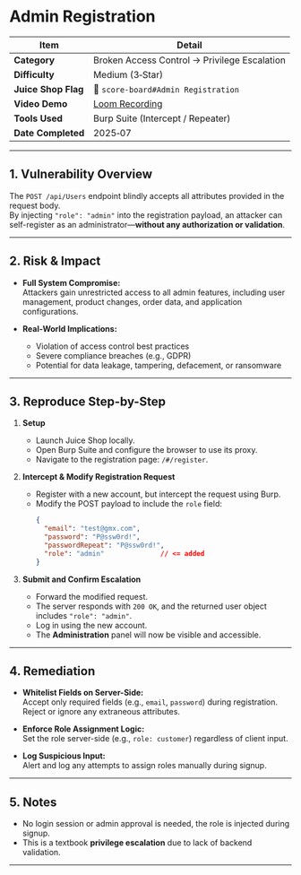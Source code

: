 # Admin Registration

| Item              | Detail                                                                 |
|-------------------|------------------------------------------------------------------------|
| **Category**      | Broken Access Control → Privilege Escalation                           |
| **Difficulty**    | Medium (3‑Star)                                                         |
| **Juice Shop Flag** | 🎯 `score-board#Admin Registration`                                  |
| **Video Demo**    | [Loom Recording](https://www.loom.com/share/927a884d9b18462ca6f5155743559850?sid=574d181f-dd2e-4af7-a48b-a1279c48c437) |
| **Tools Used**    | Burp Suite (Intercept / Repeater)                                      |
| **Date Completed**| 2025‑07                                                                 |

---

## 1. Vulnerability Overview

The `POST /api/Users` endpoint blindly accepts all attributes provided in the request body.  
By injecting `"role": "admin"` into the registration payload, an attacker can self-register as an administrator—**without any authorization or validation**.

---

## 2. Risk & Impact

- **Full System Compromise:**  
  Attackers gain unrestricted access to all admin features, including user management, product changes, order data, and application configurations.

- **Real-World Implications:**  
  - Violation of access control best practices  
  - Severe compliance breaches (e.g., GDPR)  
  - Potential for data leakage, tampering, defacement, or ransomware

---

## 3. Reproduce Step-by-Step

1. **Setup**
   - Launch Juice Shop locally.
   - Open Burp Suite and configure the browser to use its proxy.
   - Navigate to the registration page: `/#/register`.

2. **Intercept & Modify Registration Request**
   - Register with a new account, but intercept the request using Burp.
   - Modify the POST payload to include the `role` field:
     ```json
     {
       "email": "test@gmx.com",
       "password": "P@ssw0rd!",
       "passwordRepeat": "P@ssw0rd!",
       "role": "admin"              // <= added
     }
     ```

3. **Submit and Confirm Escalation**
   - Forward the modified request.
   - The server responds with `200 OK`, and the returned user object includes `"role": "admin"`.
   - Log in using the new account.
   - The **Administration** panel will now be visible and accessible.

---

## 4. Remediation

- **Whitelist Fields on Server-Side:**  
  Accept only required fields (e.g., `email`, `password`) during registration. Reject or ignore any extraneous attributes.

- **Enforce Role Assignment Logic:**  
  Set the role server-side (e.g., `role: customer`) regardless of client input.

- **Log Suspicious Input:**  
  Alert and log any attempts to assign roles manually during signup.

---

## 5. Notes

- No login session or admin approval is needed, the role is injected during signup.
- This is a textbook **privilege escalation** due to lack of backend validation.

---
